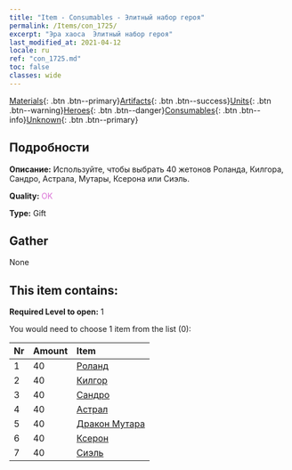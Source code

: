 ```yaml
---
title: "Item - Consumables - Элитный набор героя"
permalink: /Items/con_1725/
excerpt: "Эра хаоса  Элитный набор героя"
last_modified_at: 2021-04-12
locale: ru
ref: "con_1725.md"
toc: false
classes: wide
---
```

 [Materials](/ru/Items/){: .btn .btn--primary}[Artifacts](/ru/Items/Artifacts/){: .btn .btn--success}[Units](/ru/Items/Units/){: .btn .btn--warning}[Heroes](/ru/Items/Heroes/){: .btn .btn--danger}[Consumables](/ru/Items/Consumables/){: .btn .btn--info}[Unknown](/ru/Items/Unknown/){: .btn .btn--primary}

## Подробности
 **Описание:** Используйте, чтобы выбрать 40 жетонов Роланда, Килгора, Сандро, Астрала, Мутары, Ксерона или Сиэль.

 **Quality:** <span style="color: #DA70D6">OK</span>

 **Type:** Gift

## Gather

  None

## This item contains:

 **Required Level to open:** 1

 You would need to choose 1 item from the list (0):

  | Nr | Amount |     Item    |
  |:---|:-------|:------------|
  | 1 | 40 | [Роланд](/ru/Items/her_362/) | 
  | 2 | 40 | [Килгор](/ru/Items/her_374/) | 
  | 3 | 40 | [Сандро](/ru/Items/her_371/) | 
  | 4 | 40 | [Астрал](/ru/Items/her_388/) | 
  | 5 | 40 | [Дракон Мутара](/ru/Items/her_390/) | 
  | 6 | 40 | [Ксерон](/ru/Items/her_383/) | 
  | 7 | 40 | [Сиэль](/ru/Items/her_382/) | 
